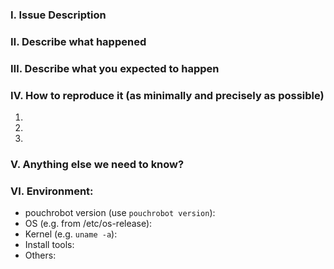 
### Ⅰ. Issue Description


### Ⅱ. Describe what happened


### Ⅲ. Describe what you expected to happen


### Ⅳ. How to reproduce it (as minimally and precisely as possible)

1.
2.
3.

### Ⅴ. Anything else we need to know?


### Ⅵ. Environment:

- pouchrobot version (use `pouchrobot version`):
- OS (e.g. from /etc/os-release):
- Kernel (e.g. `uname -a`):
- Install tools:
- Others: